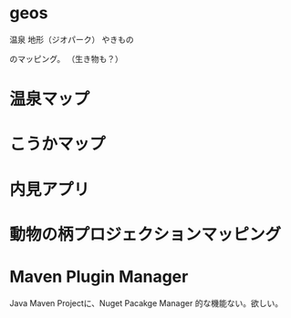 # geos
温泉
地形（ジオパーク）
やきもの

のマッピング。
（生き物も？）

# 温泉マップ

# こうかマップ


# 内見アプリ

# 動物の柄プロジェクションマッピング
# Maven Plugin Manager
Java Maven Projectに、Nuget Pacakge Manager 的な機能ない。欲しい。



